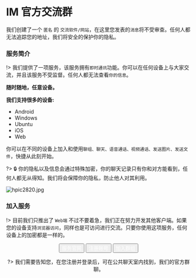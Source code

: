 # <i class="far fa-comments"></i> IM 官方交流群
我们创建了一个 `匿名` 的  `交流软件/网站`，在这里您发表的`消息`将不受审查。任何人都无法追踪您的地址，我们将安全的保护你的隐私。

### <i class="fas fa-atlas"></i> 服务简介
!> 我们提供了一项服务，该服务拥有`即时通讯`功能。你可以在任何设备上与大家交流，并且该服务不受监督。任何人都无法查看`你的信息`。


<!-- panels:start -->
<!-- div:title-panel -->

**<i class="fas fa-user-shield"></i> 随时随地，任意设备。**

<!-- div:left-panel -->


**我们支持很多的设备:**  
*  <i class="fab fa-android"></i> Android  
*  <i class="fab fa-windows"></i> Windows  
*  <i class="fab fa-ubuntu"></i> Ubuntu  
*  <i class="fab fa-apple"></i> iOS  
*  <i class="fab fa-chrome"></i> Web  

你可以在不同的设备上加入和使用`聊组、聊天、语音通话、视频通话、发送图片、发送文件`，快捷从此刻开始。  

?> 🔒 你的隐私以及信息会通过特殊加密，你的聊天记录只有你和对方能看到，任何人都无从得知。我们将会保障你的隐私，防止他人对其利用。

<!-- div:right-panel -->

  ![hpic2820.jpg](https://i.loli.net/2021/08/18/wAXhCaOYInJ9yqR.jpg)

<!-- panels:end -->

### <i class="fas fa-thumbs-up"></i> 加入服务
!> 目前我们只推出了 `Web端` 不过不要着急，我们正在努力开发其他客户端。如果您的设备支持`浏览器访问`，同样也是可访问进行交流。只要你使用这项服务，任何设备上的加密都是一样的。

<div align=center>
<button class="button button-glow button-rounded button-highlight"><i class="fas fa-glasses"></i><a href="https://im.mhotss.top" style="color:#FFFFFF;TEXT-DECORATION: none">  服务官网</a></button>
<button class="button button-glow button-rounded button-highlight"><i class="fas fa-user-plus"></i><a href="https://im.mhotss.top/#/register" style="color:#FFFFFF;TEXT-DECORATION: none">  注册账号</a></button>
<button class="button button-glow button-rounded button-highlight"><i class="fas fa-layer-group"></i><a href="https://matrix.to/#/#hots:chat.mhotss.top" style="color:#FFFFFF;TEXT-DECORATION: none">  加入群组</a></button></</div>

?> 我们需要告知您，在您注册并登录后，可在公共聊天室内找到，我们的官方群聊。